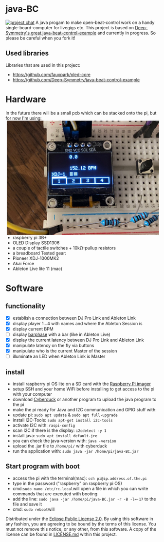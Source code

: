 # java-BC
[![project chat](https://img.shields.io/badge/chat-on%20zulip-brightgreen)](https://deep-symmetry.zulipchat.com/#narrow/stream/278354-carabiner)
A java progam to make open-beat-control work on a handy single-board-computer for livegigs etc. This project is based on [Deep-Symmetry's great java-beat-control-example](https://github.com/Deep-Symmetry/java-beat-control-example) and currently in progress. So please be careful when you fork it!

## Used libraries
Libraries that are used in this project:
* https://github.com/fauxpark/oled-core
* https://github.com/Deep-Symmetry/java-beat-control-example

# Hardware
In the future there will be a small pcb which can be stacked onto the pi, but for now I'm using:
<a href=""><img align="right" alt="GUI" src="doc/OLED1.jpg" width="500"></a>
* raspberry pi 3B+
* OLED Display SSD1306
* a couple of tactile switches + 10kΩ-pullup resistors
* a breadboard
Tested gear:
* Pioneer XDJ-1000MK2
* Akai Force
* Ableton Live lite 11 (mac)


# Software
## functionality
* [x] establish a connection between DJ Pro Link and Ableton Link
* [X] display player 1...4 with names and where the Ableton Session is 
* [X] display current BPM
* [ ] display [barphase](https://github.com/kokospalme/java-BC/blob/main/doc/BarphaseAbleton.mov) with a bar (like in Ableton Live)
* [X] display the current latency between DJ Pro Link and Ableton Link
* [X] manipulate latency on the fly via buttons
* [X] manipulate who is the current Master of the session
* [ ] illuminate an LED when Ableton Link is Master

## install
* install raspberry pi OS lite on a SD card with the [Raspberry Pi imager](https://www.raspberrypi.com/software/)
* setup SSH and your home WiFi before installing to get access to the pi with your computer
* download [Cyberduck](https://cyberduck.io/) or another program to upload the java program to the pi
* make the pi ready for Java and I2C communication and GPIO stuff with:
* update pi: ```sudo apt update``` & ```sudo apt full-upgrade```
* install I2C-Tools: ```sudo apt-get install i2c-tools```
* activate I2C with: ```raspi-config```
* scan I2C if there is the display: ```i2cdetect -y 1```
* install java: ```sudo apt install default-jre```
* you can check the java-version with: ```java -version ```
* upload the .jar file to ```/home/pi/``` with cyberduck
* run the application with: ```sudo java -jar /home/pi/java-BC.jar```

## Start program with boot
* access the pi with the terminal(mac): ```ssh pi@ip.address.of.the.pi```
* type in the password ("raspberry" on raspberry pi OS)
* cmd:```sudo nano /etc/rc.local```will open a file in which you can write commands that are executed with booting
* add the line: ```sudo java -jar /home/pi/java-BC.jar -r -B -l=-17``` to the file and save it
* cmd: ```sudo reboot```will 




Distributed under the [Eclipse Public License
2.0](https://opensource.org/licenses/EPL-2.0). By using this software
in any fashion, you are agreeing to be bound by the terms of this
license. You must not remove this notice, or any other, from this
software. A copy of the license can be found in
[LICENSE.md](https://github.com/Deep-Symmetry/beat-carabiner/blob/master/LICENSE.md)
within this project.
